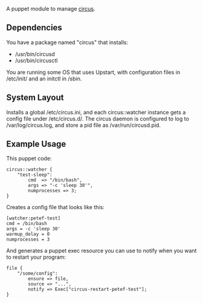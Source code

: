 A puppet module to manage [circus](https://github.com/mozilla-services/circus).

## Dependencies

You have a package named "circus" that installs:

* /usr/bin/circusd
* /usr/bin/circusctl

You are running some OS that uses Upstart, with configuration files in
/etc/init/ and an initctl in /sbin.

## System Layout

Installs a global /etc/circus.ini, and each circus::watcher instance gets
a config file under /etc/circus.d/.  The circus daemon is configured to log
to /var/log/circus.log, and store a pid file as /var/run/circusd.pid.

## Example Usage

This puppet code:

    circus::watcher {
        "test-sleep":
            cmd  => "/bin/bash",
            args => "-c 'sleep 30'",
            numprocesses => 3;
    }

Creates a config file that looks like this:

    [watcher:petef-test]
    cmd = /bin/bash
    args = -c 'sleep 30'
    warmup_delay = 0
    numprocesses = 3

And generates a puppet exec resource you can use to notify when you want to
restart your program:

    file {
        "/some/config":
            ensure => file,
            source => "...",
            notify => Exec["circus-restart-petef-test"];
    }

